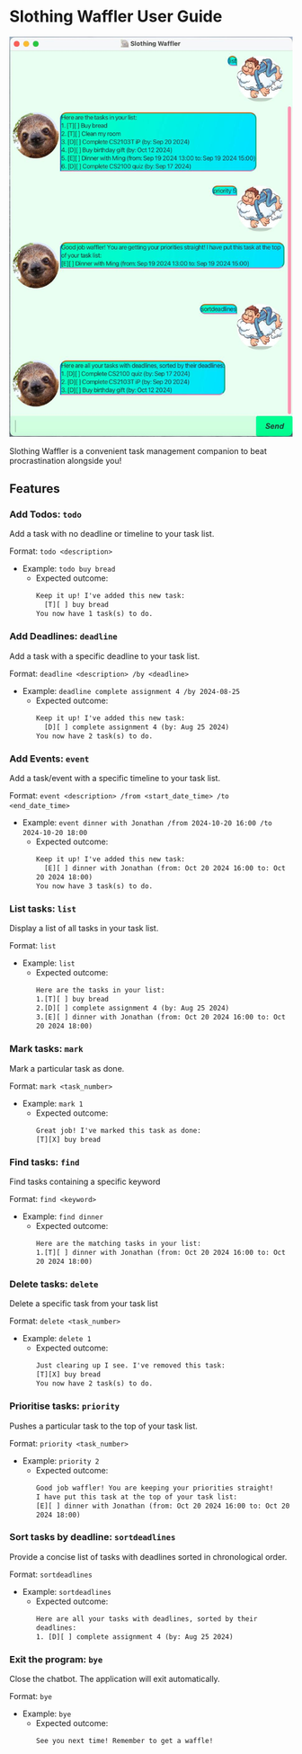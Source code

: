 # Slothing Waffler User Guide
![Product Screenshot](Ui.png)

Slothing Waffler is a convenient task management companion to beat procrastination alongside you!

## Features
### Add Todos: `todo`
Add a task with no deadline or timeline to your task list.

Format: `todo <description>`
- Example: `todo buy bread`
    - Expected outcome:
      ```
      Keep it up! I've added this new task:
        [T][ ] buy bread
      You now have 1 task(s) to do.
      ```
### Add Deadlines: `deadline`
Add a task with a specific deadline to your task list.

Format: `deadline <description> /by <deadline>`
- Example: `deadline complete assignment 4 /by 2024-08-25`
    - Expected outcome:
      ```
      Keep it up! I've added this new task:
        [D][ ] complete assignment 4 (by: Aug 25 2024)
      You now have 2 task(s) to do.
      ```
### Add Events: `event`
Add a task/event with a specific timeline to your task list.

Format: `event <description> /from <start_date_time> /to <end_date_time>`
- Example: `event dinner with Jonathan /from 2024-10-20 16:00 /to 2024-10-20 18:00`
    - Expected outcome:
      ```
      Keep it up! I've added this new task:
        [E][ ] dinner with Jonathan (from: Oct 20 2024 16:00 to: Oct 20 2024 18:00)
      You now have 3 task(s) to do.
      ```
### List tasks: `list`
Display a list of all tasks in your task list.

Format: `list`
- Example: `list`
    - Expected outcome:
      ```
      Here are the tasks in your list:
      1.[T][ ] buy bread
      2.[D][ ] complete assignment 4 (by: Aug 25 2024)
      3.[E][ ] dinner with Jonathan (from: Oct 20 2024 16:00 to: Oct 20 2024 18:00)
      ```
### Mark tasks: `mark`
Mark a particular task as done.

Format: `mark <task_number>`
- Example: `mark 1`
    - Expected outcome:
      ```
      Great job! I've marked this task as done:
      [T][X] buy bread
      ```
### Find tasks: `find`
Find tasks containing a specific keyword

Format: `find <keyword>`
- Example: `find dinner`
    - Expected outcome:
      ```
      Here are the matching tasks in your list:
      1.[T][ ] dinner with Jonathan (from: Oct 20 2024 16:00 to: Oct 20 2024 18:00)
      ```
### Delete tasks: `delete`
Delete a specific task from your task list

Format: `delete <task_number>`
- Example: `delete 1`
    - Expected outcome:
      ```
      Just clearing up I see. I've removed this task:
      [T][X] buy bread
      You now have 2 task(s) to do.
      ```
### Prioritise tasks: `priority`
Pushes a particular task to the top of your task list.

Format: `priority <task_number>`
- Example: `priority 2`
    - Expected outcome:
      ```
      Good job waffler! You are keeping your priorities straight! 
      I have put this task at the top of your task list:
      [E][ ] dinner with Jonathan (from: Oct 20 2024 16:00 to: Oct 20 2024 18:00)
      ```
### Sort tasks by deadline: `sortdeadlines`
Provide a concise list of tasks with deadlines sorted in chronological order.

Format: `sortdeadlines`
- Example: `sortdeadlines`
    - Expected outcome:
      ```
      Here are all your tasks with deadlines, sorted by their deadlines:
      1. [D][ ] complete assignment 4 (by: Aug 25 2024)
      ```
### Exit the program: `bye`
Close the chatbot. The application will exit automatically.

Format: `bye`
- Example: `bye`
    - Expected outcome:
      ```
      See you next time! Remember to get a waffle!
      ```